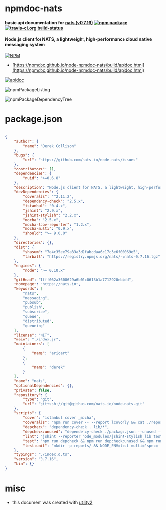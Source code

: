 # npmdoc-nats

#### basic api documentation for  [nats (v0.7.16)](https://nats.io)  [![npm package](https://img.shields.io/npm/v/npmdoc-nats.svg?style=flat-square)](https://www.npmjs.org/package/npmdoc-nats) [![travis-ci.org build-status](https://api.travis-ci.org/npmdoc/node-npmdoc-nats.svg)](https://travis-ci.org/npmdoc/node-npmdoc-nats)

#### Node.js client for NATS, a lightweight, high-performance cloud native messaging system

[![NPM](https://nodei.co/npm/nats.png?downloads=true&downloadRank=true&stars=true)](https://www.npmjs.com/package/nats)

- [https://npmdoc.github.io/node-npmdoc-nats/build/apidoc.html](https://npmdoc.github.io/node-npmdoc-nats/build/apidoc.html)

[![apidoc](https://npmdoc.github.io/node-npmdoc-nats/build/screenCapture.buildCi.browser.%252Ftmp%252Fbuild%252Fapidoc.html.png)](https://npmdoc.github.io/node-npmdoc-nats/build/apidoc.html)

![npmPackageListing](https://npmdoc.github.io/node-npmdoc-nats/build/screenCapture.npmPackageListing.svg)

![npmPackageDependencyTree](https://npmdoc.github.io/node-npmdoc-nats/build/screenCapture.npmPackageDependencyTree.svg)



# package.json

```json

{
    "author": {
        "name": "Derek Collison"
    },
    "bugs": {
        "url": "https://github.com/nats-io/node-nats/issues"
    },
    "contributors": [],
    "dependencies": {
        "nuid": ">=0.6.8"
    },
    "description": "Node.js client for NATS, a lightweight, high-performance cloud native messaging system",
    "devDependencies": {
        "coveralls": "^2.11.2",
        "dependency-check": "2.5.x",
        "istanbul": "0.4.x",
        "jshint": "2.9.x",
        "jshint-stylish": "2.2.x",
        "mocha": "2.5.x",
        "mocha-lcov-reporter": "1.2.x",
        "mocha-multi": "0.9.x",
        "should": ">= 9.0.0"
    },
    "directories": {},
    "dist": {
        "shasum": "7e4c35ee79a33a3d2fabcdaa6c17c3e6f00069e5",
        "tarball": "https://registry.npmjs.org/nats/-/nats-0.7.16.tgz"
    },
    "engines": {
        "node": ">= 0.10.x"
    },
    "gitHead": "1fff062a3608629a6b02c0613b1a7712920eb4dd",
    "homepage": "https://nats.io",
    "keywords": [
        "nats",
        "messaging",
        "pubsub",
        "publish",
        "subscribe",
        "queue",
        "distributed",
        "queueing"
    ],
    "license": "MIT",
    "main": "./index.js",
    "maintainers": [
        {
            "name": "aricart"
        },
        {
            "name": "derek"
        }
    ],
    "name": "nats",
    "optionalDependencies": {},
    "private": false,
    "repository": {
        "type": "git",
        "url": "git+ssh://git@github.com/nats-io/node-nats.git"
    },
    "scripts": {
        "cover": "istanbul cover _mocha",
        "coveralls": "npm run cover -- --report lcovonly && cat ./reports/coverage/lcov.info | coveralls",
        "depcheck": "dependency-check . lib/*",
        "depcheck:unused": "dependency-check ./package.json --unused --no-dev lib/*",
        "lint": "jshint --reporter node_modules/jshint-stylish lib test examples",
        "test": "npm run depcheck && npm run depcheck:unused && npm run lint && npm run test:unit",
        "test:unit": "mkdir -p reports/ && NODE_ENV=test multi='spec=- xunit=reports/mocha-xunit.xml' istanbul cover _mocha -- -R mocha-multi --timeout 10000 --slow 750 && istanbul check-coverage"
    },
    "typings": "./index.d.ts",
    "version": "0.7.16",
    "bin": {}
}
```



# misc
- this document was created with [utility2](https://github.com/kaizhu256/node-utility2)
